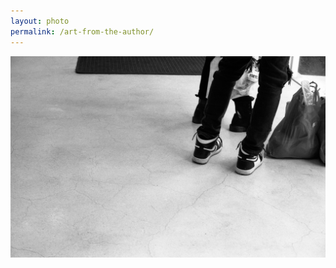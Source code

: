 ```yaml
---
layout: photo
permalink: /art-from-the-author/
---
```


<div class="author-art">
    <img alt="Film" title="Film"
         src="/images/Liz-16Film.jpg" />
</div>
